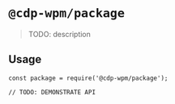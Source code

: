 # `@cdp-wpm/package`

> TODO: description

## Usage

```
const package = require('@cdp-wpm/package');

// TODO: DEMONSTRATE API
```
